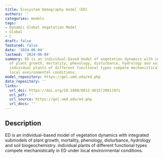 ```yaml
---
title: Ecosystem Demography model (ED)
authors: ''
categories: models
tags:
- Dynamic Global Vegetation Model
- Global
- C
draft: false
featured: false
date: '2024-06-04'
lastmod: '2024-06-04'
summary: ED is an individual-based model of vegetation dynamics with integrated submodels
  of plant growth, mortality, phenology, disturbance, hydrology and soil biogeochemistry.
  individual plants of different functional types compete mechanistically in ED under
  local environmental conditions.
model_repository: https://gel.umd.edu/ed.php
data_repository: ''
links:
  url_doi: https://doi.org/10.1890/0012-9615(2001)071
  url_pdf: ''
  url_source: https://gel.umd.edu/ed.php
  url_docs: ''
---
```


## Description

ED is an individual-based model of vegetation dynamics with integrated submodels of plant growth, mortality, phenology, disturbance, hydrology and soil biogeochemistry. individual plants of different functional types compete mechanistically in ED under local environmental conditions.

